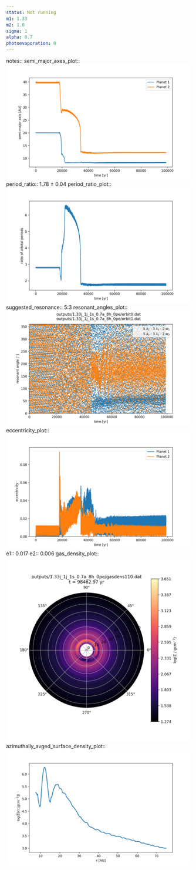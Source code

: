 ```yaml
---
status: Not running
m1: 1.33
m2: 1.0
sigma: 1
alpha: 0.7
photoevaporation: 0
---
```


notes::
semi_major_axes_plot:: ![semi_major_axes_1.33j_1j_1s_0.7a_8h_0pe.png](plots/semi_major_axes/semi_major_axes_1.33j_1j_1s_0.7a_8h_0pe.png)
period_ratio:: 1.78 ± 0.04
period_ratio_plot:: ![period_ratio_1.33j_1j_1s_0.7a_8h_0pe.png](plots/period_ratio/period_ratio_1.33j_1j_1s_0.7a_8h_0pe.png)
suggested_resonance:: 5:3
resonant_angles_plot:: ![resonant_angles_1.33j_1j_1s_0.7a_8h_0pe.png](plots/resonant_angles/resonant_angles_1.33j_1j_1s_0.7a_8h_0pe.png)
eccentricity_plot:: ![eccentricity_1.33j_1j_1s_0.7a_8h_0pe.png](plots/eccentricity/eccentricity_1.33j_1j_1s_0.7a_8h_0pe.png)
e1:: 0.017
e2:: 0.006
gas_density_plot:: ![gas_density_1.33j_1j_1s_0.7a_8h_0pe.png](plots/gas_density/gas_density_1.33j_1j_1s_0.7a_8h_0pe.png)
azimuthally_avged_surface_density_plot:: ![azimuthally_avged_surface_density_1.33j_1j_1s_0.7a_8h_0pe.png](plots/azimuthally_avged_surface_density/azimuthally_avged_surface_density_1.33j_1j_1s_0.7a_8h_0pe.png)
